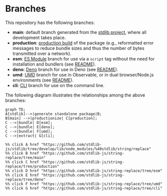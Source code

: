 <!--

@license Apache-2.0

Copyright (c) 2023 The Stdlib Authors.

Licensed under the Apache License, Version 2.0 (the "License");
you may not use this file except in compliance with the License.
You may obtain a copy of the License at

    http://www.apache.org/licenses/LICENSE-2.0

Unless required by applicable law or agreed to in writing, software
distributed under the License is distributed on an "AS IS" BASIS,
WITHOUT WARRANTIES OR CONDITIONS OF ANY KIND, either express or implied.
See the License for the specific language governing permissions and
limitations under the License.

-->

# Branches

This repository has the following branches:

-   **main**: default branch generated from the [stdlib project][stdlib-url], where all development takes place.
-   **production**: [production build][production-url] of the package (e.g., reformatted error messages to reduce bundle sizes and thus the number of bytes transmitted over a network).
-   **esm**: [ES Module][esm-url] branch for use via a `script` tag without the need for installation and bundlers (see [README][esm-readme]).
-   **deno**: [Deno][deno-url] branch for use in Deno (see [README][deno-readme]).
-   **umd**: [UMD][umd-url] branch for use in Observable, or in dual browser/Node.js environments (see [README][umd-readme]).
-   **cli**: [CLI][cli-url] branch for use on the command line.

The following diagram illustrates the relationships among the above branches:

```mermaid
graph TD;
A[stdlib]-->|generate standalone package|B;
B[main] -->|productionize| C[production];
C -->|bundle| D[esm];
C -->|bundle| E[deno];
C -->|bundle| F[umd];
C -->|extract| G[cli];

%% click A href "https://github.com/stdlib-js/stdlib/tree/develop/lib/node_modules/%40stdlib/string/replace"
%% click B href "https://github.com/stdlib-js/string-replace/tree/main"
%% click C href "https://github.com/stdlib-js/string-replace/tree/production"
%% click D href "https://github.com/stdlib-js/string-replace/tree/esm"
%% click E href "https://github.com/stdlib-js/string-replace/tree/deno"
%% click F href "https://github.com/stdlib-js/string-replace/tree/umd"
%% click G href "https://github.com/stdlib-js/string-replace/tree/cli"
```

[stdlib-url]: https://github.com/stdlib-js/stdlib/tree/develop/lib/node_modules/%40stdlib/string/replace
[production-url]: https://github.com/stdlib-js/string-replace/tree/production
[deno-url]: https://github.com/stdlib-js/string-replace/tree/deno
[deno-readme]: https://github.com/stdlib-js/string-replace/blob/deno/README.md
[umd-url]: https://github.com/stdlib-js/string-replace/tree/umd
[umd-readme]: https://github.com/stdlib-js/string-replace/blob/umd/README.md
[esm-url]: https://github.com/stdlib-js/string-replace/tree/esm
[esm-readme]: https://github.com/stdlib-js/string-replace/blob/esm/README.md
[cli-url]: https://github.com/stdlib-js/string-replace/tree/cli